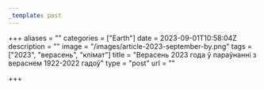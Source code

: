 ```yaml
---
_template: post
---
```




+++
aliases = ""
categories = ["Earth"]
date = 2023-09-01T10:58:04Z
description = ""
image = "/images/article-2023-september-by.png"
tags = ["2023", "верасень", "клiмат"]
title = "Верасень 2023 года ў параўнанні з вераснем 1922-2022 гадоў"
type = "post"
url = ""

+++
